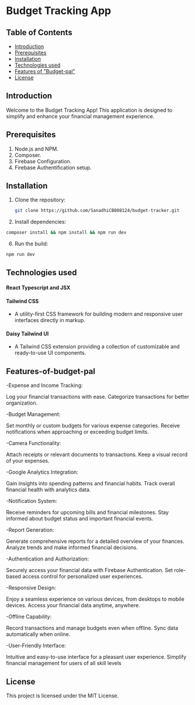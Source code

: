 #  Budget Tracking App


## Table of Contents

- [Introduction](#introduction)
- [Prerequisites](#prerequisites)
- [Installation](#installation)
- [Technologies used](#technologies-used)
- [Features of "Budget-pal"](#features-of-budget-pal)
- [License](#license)

## Introduction

Welcome to the Budget Tracking App! This application is designed to simplify and enhance your financial management experience.

## Prerequisites
1. Node.js and NPM.
2. Composer.
3. Firebase Configuration.
4. Firebase Authentification setup.
   
## Installation
1. Clone the repository:
   ```bash
   git clone https://github.com/SanadhiCB008124/budget-tracker.git
   ```
2. Install dependencies:
 ```bash
 composer install && npm install && npm run dev
 ```

6. Run the build:
 ```bash
 npm run dev
  ```

## Technologies used

#### React Typescript and JSX 

#### Tailwind CSS
- A utility-first CSS framework for building modern and responsive user interfaces directly in markup.

#### Daisy Tailwind UI
- A Tailwind CSS extension providing a collection of customizable and ready-to-use UI components.


## Features-of-budget-pal

-Expense and Income Tracking:

Log your financial transactions with ease.
Categorize transactions for better organization.

-Budget Management:

Set monthly or custom budgets for various expense categories.
Receive notifications when approaching or exceeding budget limits.

-Camera Functionality:

Attach receipts or relevant documents to transactions.
Keep a visual record of your expenses.

-Google Analytics Integration:

Gain insights into spending patterns and financial habits.
Track overall financial health with analytics data.

-Notification System:

Receive reminders for upcoming bills and financial milestones.
Stay informed about budget status and important financial events.

-Report Generation:

Generate comprehensive reports for a detailed overview of your finances.
Analyze trends and make informed financial decisions.

-Authentication and Authorization:

Securely access your financial data with Firebase Authentication.
Set role-based access control for personalized user experiences.

-Responsive Design:

Enjoy a seamless experience on various devices, from desktops to mobile devices.
Access your financial data anytime, anywhere.

-Offline Capability:

Record transactions and manage budgets even when offline.
Sync data automatically when online.

-User-Friendly Interface:

Intuitive and easy-to-use interface for a pleasant user experience.
Simplify financial management for users of all skill levels

## License
This project is licensed under the MIT License.
